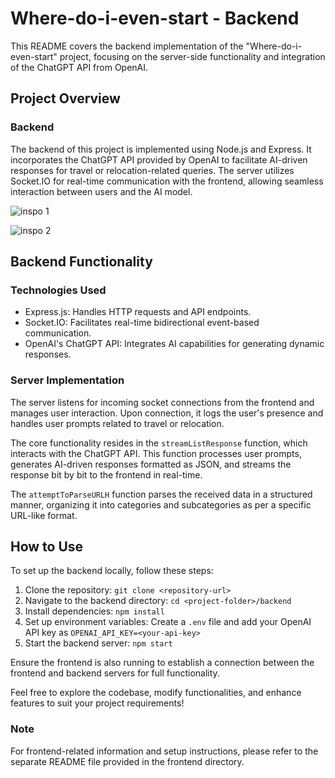# Where-do-i-even-start - Backend

This README covers the backend implementation of the "Where-do-i-even-start" project, focusing on the server-side functionality and integration of the ChatGPT API from OpenAI.

## Project Overview

### Backend
The backend of this project is implemented using Node.js and Express. It incorporates the ChatGPT API provided by OpenAI to facilitate AI-driven responses for travel or relocation-related queries. The server utilizes Socket.IO for real-time communication with the frontend, allowing seamless interaction between users and the AI model.

![inspo 1](https://images.unsplash.com/photo-1596463059283-da257325bab8?q=80&w=1170&auto=format&fit=crop&ixlib=rb-4.0.3&ixid=M3wxMjA3fDB8MHxwaG90by1wYWdlfHx8fGVufDB8fHx8fA%3D%3D)

![inspo 2](https://i.ytimg.com/vi/7Vd_AXGYAqo/maxresdefault.jpg)

## Backend Functionality

### Technologies Used
- Express.js: Handles HTTP requests and API endpoints.
- Socket.IO: Facilitates real-time bidirectional event-based communication.
- OpenAI's ChatGPT API: Integrates AI capabilities for generating dynamic responses.

### Server Implementation
The server listens for incoming socket connections from the frontend and manages user interaction. Upon connection, it logs the user's presence and handles user prompts related to travel or relocation.

The core functionality resides in the `streamListResponse` function, which interacts with the ChatGPT API. This function processes user prompts, generates AI-driven responses formatted as JSON, and streams the response bit by bit to the frontend in real-time.

The `attemptToParseURLH` function parses the received data in a structured manner, organizing it into categories and subcategories as per a specific URL-like format.

## How to Use
To set up the backend locally, follow these steps:
1. Clone the repository: `git clone <repository-url>`
2. Navigate to the backend directory: `cd <project-folder>/backend`
3. Install dependencies: `npm install`
4. Set up environment variables: Create a `.env` file and add your OpenAI API key as `OPENAI_API_KEY=<your-api-key>`
5. Start the backend server: `npm start`

Ensure the frontend is also running to establish a connection between the frontend and backend servers for full functionality.

Feel free to explore the codebase, modify functionalities, and enhance features to suit your project requirements!

### Note
For frontend-related information and setup instructions, please refer to the separate README file provided in the frontend directory.
